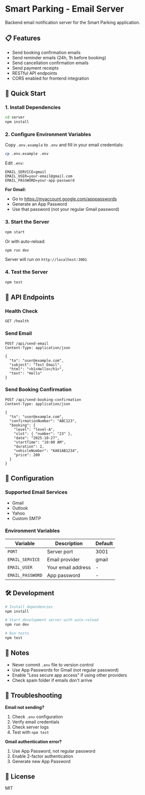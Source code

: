 # Smart Parking - Email Server

Backend email notification server for the Smart Parking application.

## 📋 Features

- Send booking confirmation emails
- Send reminder emails (24h, 1h before booking)
- Send cancellation confirmation emails
- Send payment receipts
- RESTful API endpoints
- CORS enabled for frontend integration

## 🚀 Quick Start

### 1. Install Dependencies

```bash
cd server
npm install
```

### 2. Configure Environment Variables

Copy `.env.example` to `.env` and fill in your email credentials:

```bash
cp .env.example .env
```

Edit `.env`:
```env
EMAIL_SERVICE=gmail
EMAIL_USER=your-email@gmail.com
EMAIL_PASSWORD=your-app-password
```

**For Gmail:**
- Go to https://myaccount.google.com/apppasswords
- Generate an App Password
- Use that password (not your regular Gmail password)

### 3. Start the Server

```bash
npm start
```

Or with auto-reload:
```bash
npm run dev
```

Server will run on `http://localhost:3001`

### 4. Test the Server

```bash
npm test
```

## 📡 API Endpoints

### Health Check
```http
GET /health
```

### Send Email
```http
POST /api/send-email
Content-Type: application/json

{
  "to": "user@example.com",
  "subject": "Test Email",
  "html": "<h1>Hello</h1>",
  "text": "Hello"
}
```

### Send Booking Confirmation
```http
POST /api/send-booking-confirmation
Content-Type: application/json

{
  "to": "user@example.com",
  "confirmationNumber": "ABC123",
  "booking": {
    "level": "level-A",
    "slot": { "number": "23" },
    "date": "2025-10-27",
    "startTime": "10:00 AM",
    "duration": 2,
    "vehicleNumber": "KA01AB1234",
    "price": 200
  }
}
```

## 🔧 Configuration

### Supported Email Services

- Gmail
- Outlook
- Yahoo
- Custom SMTP

### Environment Variables

| Variable | Description | Default |
|----------|-------------|---------|
| `PORT` | Server port | 3001 |
| `EMAIL_SERVICE` | Email provider | gmail |
| `EMAIL_USER` | Your email address | - |
| `EMAIL_PASSWORD` | App password | - |

## 🛠️ Development

```bash
# Install dependencies
npm install

# Start development server with auto-reload
npm run dev

# Run tests
npm test
```

## 📝 Notes

- Never commit `.env` file to version control
- Use App Passwords for Gmail (not regular password)
- Enable "Less secure app access" if using other providers
- Check spam folder if emails don't arrive

## 🐛 Troubleshooting

**Email not sending?**
1. Check `.env` configuration
2. Verify email credentials
3. Check server logs
4. Test with `npm test`

**Gmail authentication error?**
1. Use App Password, not regular password
2. Enable 2-factor authentication
3. Generate new App Password

## 📄 License

MIT
